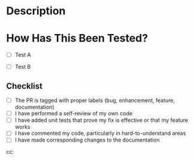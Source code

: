 # Description

<!-- Please include a summary of the change and which issue is fixed.
Please also include relevant motivation and context.
List any dependencies that are required for this change.
-->


# How Has This Been Tested?

<!-- Please describe the tests that you ran to verify your changes.
Provide instructions so we can reproduce.
-->

- [ ] Test A
- [ ] Test B


## Checklist
- [ ] The PR is tagged with proper labels (bug, enhancement, feature, documentation)
- [ ] I have performed a self-review of my own code
- [ ] I have added unit tests that prove my fix is effective or that my feature works
- [ ] I have commented my code, particularly in hard-to-understand areas
- [ ] I have made corresponding changes to the documentation

cc:
<!-- Optionally mention someone to let them know about this pull request -->
